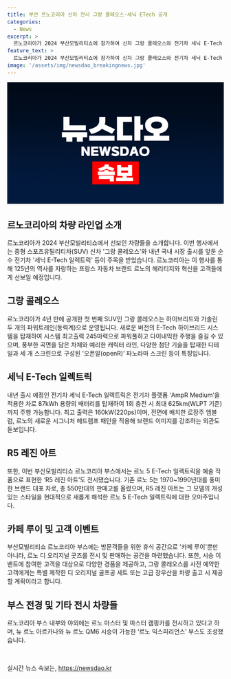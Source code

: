```yaml
---
title: 부산 르노코리아 신차 전시 그랑 콜레오스·세닉 ETech 공개
categories:
  - News
excerpt: >
  르노코리아가 2024 부산모빌리티쇼에 참가하여 신차 그랑 콜레오스와 전기차 세닉 E-Tech 일렉트릭 등을 선보였다. 이 외에도 R5 레진 아트 등 다양한 차량을 전시하며 고객 이벤트도 진행했다. 그랑 콜레오스는 4년 만에 출시된 첫 SUV로 하이브리드와 가솔린 파워트레인을 갖췄고, 세닉 E-Tech 일렉트릭은 625km 주행 가능한 87kWh 배터리를 탑재했다. 이 밖에도 다양한 첨단 기술과 르노의 헤리티지를 엿볼 수 있는 행사내용과 고객 이벤트가 풍부하게 준비되어 있다.
feature_text: >
  르노코리아가 2024 부산모빌리티쇼에 참가하여 신차 그랑 콜레오스와 전기차 세닉 E-Tech 일렉트릭 등을 선보였다. 이 외에도 R5 레진 아트 등 다양한 차량을 전시하며 고객 이벤트도 진행했다. 그랑 콜레오스는 4년 만에 출시된 첫 SUV로 하이브리드와 가솔린 파워트레인을 갖췄고, 세닉 E-Tech 일렉트릭은 625km 주행 가능한 87kWh 배터리를 탑재했다. 이 밖에도 다양한 첨단 기술과 르노의 헤리티지를 엿볼 수 있는 행사내용과 고객 이벤트가 풍부하게 준비되어 있다.
image: '/assets/img/newsdao_breakingnews.jpg'
---
```


<p><img src="/assets/img/newsdao_breakingnews.jpg" alt="koreaapp 속보" /></p>

<h2 data-ke-size="size26">르노코리아의 차량 라인업 소개</h2>

<p data-ke-size="size16">르노코리아가 2024 부산모빌리티쇼에서 선보인 차량들을 소개합니다. 이번 행사에서는 중형 스포츠유틸리티차(SUV) 신차 '그랑 콜레오스'와 내년 국내 시장 출시를 앞둔 순수 전기차 '세닉 E-Tech 일렉트릭' 등이 주목을 받았습니다. 르노코리아는 이 행사를 통해 125년의 역사를 자랑하는 프랑스 자동차 브랜드 르노의 헤리티지와 혁신을 고객들에게 선보일 예정입니다.</p>

<h2 data-ke-size="size26">그랑 콜레오스</h2>

<p data-ke-size="size16">르노코리아가 4년 만에 공개한 첫 번째 SUV인 그랑 콜레오스는 하이브리드와 가솔린 두 개의 파워트레인(동력계)으로 운영됩니다. 새로운 버전의 E-Tech 하이브리드 시스템을 탑재하여 시스템 최고출력 245마력으로 파워풀하고 다이내믹한 주행을 즐길 수 있으며, 풍부한 곡면을 담은 차체와 예리한 캐릭터 라인, 다양한 첨단 기술을 탑재한 디테일과 세 개 스크린으로 구성된 '오픈알(openR)’ 파노라마 스크린 등이 특징입니다.</p>

<h2 data-ke-size="size26">세닉 E-Tech 일렉트릭</h2>

<p data-ke-size="size16">내년 출시 예정인 전기차 세닉 E-Tech 일렉트릭은 전기차 플랫폼 ‘AmpR Medium’을 적용한 차로 87kWh 용량의 배터리를 탑재하여 1회 충전 시 최대 625km(WLPT 기준)까지 주행 가능합니다. 최고 출력은 160kW(220ps)이며, 전면에 배치한 로장주 엠블럼, 르노의 새로운 시그니처 헤드램프 패턴을 적용해 브랜드 이미지를 강조하는 외관도 돋보입니다.</p>

<h2 data-ke-size="size26">R5 레진 아트</h2>

<p data-ke-size="size16">또한, 이번 부산모빌리티쇼 르노코리아 부스에서는 르노 5 E-Tech 일렉트릭을 예술 작품으로 표현한 ‘R5 레진 아트’도 전시됐습니다. 기존 르노 5는 1970~1990년대를 풍미한 브랜드 대표 차로, 총 550만대의 판매고를 올렸으며, R5 레진 아트는 그 모델의 개성 있는 스타일을 현대적으로 새롭게 해석한 르노 5 E-Tech 일렉트릭에 대한 오마주입니다.</p>

<h2 data-ke-size="size26">카페 루이 및 고객 이벤트</h2>

<p data-ke-size="size16">부산모빌리티쇼 르노코리아 부스에는 방문객들을 위한 휴식 공간으로 '카페 루이'뿐만 아니라, 르노 디 오리지널 굿즈를 전시 및 판매하는 공간을 마련했습니다. 또한, 시승 이벤트에 참여한 고객을 대상으로 다양한 경품을 제공하고, 그랑 콜레오스를 사전 예약한 고객에게는 특별 제작한 디 오리지널 골프공 세트 또는 고급 장우산을 차량 출고 시 제공할 계획이라고 합니다.</p>

<h2 data-ke-size="size26">부스 전경 및 기타 전시 차량들</h2>

<p data-ke-size="size16">르노코리아 부스 내부와 야외에는 르노 마스터 및 마스터 캠핑카를 전시하고 있다고 하며, 뉴 르노 아르카나와 뉴 르노 QM6 시승이 가능한 ‘르노 익스피리언스’ 부스도 조성했습니다.</p>

<p data-ke-size="size16">&nbsp;</p>
실시간 뉴스 속보는, <a href="https://newsdao.kr" rel="dofollow">https://newsdao.kr</a>


